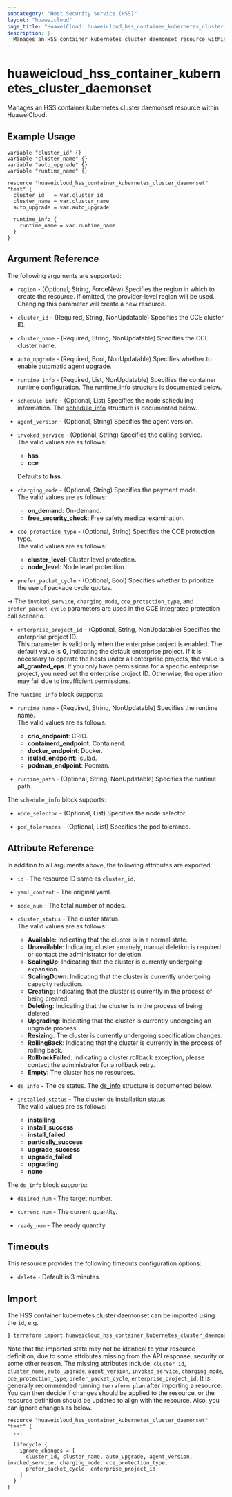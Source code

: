 ```yaml
---
subcategory: "Host Security Service (HSS)"
layout: "huaweicloud"
page_title: "HuaweiCloud: huaweicloud_hss_container_kubernetes_cluster_daemonset"
description: |-
  Manages an HSS container kubernetes cluster daemonset resource within HuaweiCloud.
---
```


# huaweicloud_hss_container_kubernetes_cluster_daemonset

Manages an HSS container kubernetes cluster daemonset resource within HuaweiCloud.

## Example Usage

```hcl
variable "cluster_id" {}
variable "cluster_name" {}
variable "auto_upgrade" {}
variable "runtime_name" {}

resource "huaweicloud_hss_container_kubernetes_cluster_daemonset" "test" {
  cluster_id   = var.cluster_id
  cluster_name = var.cluster_name
  auto_upgrade = var.auto_upgrade

  runtime_info {
    runtime_name = var.runtime_name
  }
}
```

## Argument Reference

The following arguments are supported:

* `region` - (Optional, String, ForceNew) Specifies the region in which to create the resource.
  If omitted, the provider-level region will be used. Changing this parameter will create a new resource.

* `cluster_id` - (Required, String, NonUpdatable) Specifies the CCE cluster ID.

* `cluster_name` - (Required, String, NonUpdatable) Specifies the CCE cluster name.

* `auto_upgrade` - (Required, Bool, NonUpdatable) Specifies whether to enable automatic agent upgrade.

* `runtime_info` - (Required, List, NonUpdatable) Specifies the container runtime configuration.
  The [runtime_info](#runtime_info_struct) structure is documented below.

* `schedule_info` - (Optional, List) Specifies the node scheduling information.
  The [schedule_info](#schedule_info_struct) structure is documented below.

* `agent_version` - (Optional, String) Specifies the agent version.

* `invoked_service` - (Optional, String) Specifies the calling service.  
  The valid values are as follows:
  + **hss**
  + **cce**

  Defaults to **hss**.

* `charging_mode` - (Optional, String) Specifies the payment mode.  
  The valid values are as follows:
  + **on_demand**: On-demand.
  + **free_security_check**: Free safety medical examination.

* `cce_protection_type` - (Optional, String) Specifies the CCE protection type.  
  The valid values are as follows:
  + **cluster_level**: Cluster level protection.
  + **node_level**: Node level protection.

* `prefer_packet_cycle` - (Optional, Bool) Specifies whether to prioritize the use of package cycle quotas.

-> The `invoked_service`, `charging_mode`, `cce_protection_type`, and `prefer_packet_cycle` parameters are used in
   the CCE integrated protection call scenario.

* `enterprise_project_id` - (Optional, String, NonUpdatable) Specifies the enterprise project ID.  
  This parameter is valid only when the enterprise project is enabled.
  The default value is **0**, indicating the default enterprise project.
  If it is necessary to operate the hosts under all enterprise projects, the value is **all_granted_eps**.
  If you only have permissions for a specific enterprise project, you need set the enterprise project ID. Otherwise,
  the operation may fail due to insufficient permissions.

<a name="runtime_info_struct"></a>
The `runtime_info` block supports:

* `runtime_name` - (Required, String, NonUpdatable) Specifies the runtime name.  
  The valid values are as follows:
  + **crio_endpoint**: CRIO.
  + **containerd_endpoint**: Containerd.
  + **docker_endpoint**: Docker.
  + **isulad_endpoint**: Isulad.
  + **podman_endpoint**: Podman.

* `runtime_path` - (Optional, String, NonUpdatable) Specifies the runtime path.  

<a name="schedule_info_struct"></a>
The `schedule_info` block supports:

* `node_selector` - (Optional, List) Specifies the node selector.

* `pod_tolerances` - (Optional, List) Specifies the pod tolerance.

## Attribute Reference

In addition to all arguments above, the following attributes are exported:

* `id` - The resource ID same as `cluster_id`.

* `yaml_content` - The original yaml.

* `node_num` - The total number of nodes.

* `cluster_status` - The cluster status.  
  The valid values are as follows:
  + **Available**: Indicating that the cluster is in a normal state.
  + **Unavailable**: Indicating cluster anomaly, manual deletion is required or contact the administrator for deletion.
  + **ScalingUp**: Indicating that the cluster is currently undergoing expansion.
  + **ScalingDown**: Indicating that the cluster is currently undergoing capacity reduction.
  + **Creating**: Indicating that the cluster is currently in the process of being created.
  + **Deleting**: Indicating that the cluster is in the process of being deleted.
  + **Upgrading**: Indicating that the cluster is currently undergoing an upgrade process.
  + **Resizing**: The cluster is currently undergoing specification changes.
  + **RollingBack**: Indicating that the cluster is currently in the process of rolling back.
  + **RollbackFailed**: Indicating a cluster rollback exception, please contact the administrator for a rollback retry.
  + **Empty**: The cluster has no resources.

* `ds_info` - The ds status.
  The [ds_info](#ds_info_struct) structure is documented below.

* `installed_status` - The cluster ds installation status.  
  The valid values are as follows:
  + **installing**
  + **install_success**
  + **install_failed**
  + **partically_success**
  + **upgrade_success**
  + **upgrade_failed**
  + **upgrading**
  + **none**

<a name="ds_info_struct"></a>
The `ds_info` block supports:

* `desired_num` - The target number.

* `current_num` - The current quantity.

* `ready_num` - The ready quantity.

## Timeouts

This resource provides the following timeouts configuration options:

* `delete` - Default is 3 minutes.

## Import

The HSS container kubernetes cluster daemonset can be imported using the `id`, e.g.

```bash
$ terraform import huaweicloud_hss_container_kubernetes_cluster_daemonset.test <id>
```

Note that the imported state may not be identical to your resource definition, due to some attributes missing from the
API response, security or some other reason. The missing attributes include: `cluster_id`, `cluster_name`,
`auto_upgrade`, `agent_version`, `invoked_service`, `charging_mode`, `cce_protection_type`, `prefer_packet_cycle`,
`enterprise_project_id`.
It is generally recommended running `terraform plan` after importing a resource.
You can then decide if changes should be applied to the resource, or the resource definition
should be updated to align with the resource. Also, you can ignore changes as below.

```hcl
resource "huaweicloud_hss_container_kubernetes_cluster_daemonset" "test" { 
  ...

  lifecycle {
    ignore_changes = [
      cluster_id, cluster_name, auto_upgrade, agent_version, invoked_service, charging_mode, cce_protection_type,
      prefer_packet_cycle, enterprise_project_id,
    ]
  }
}
```

